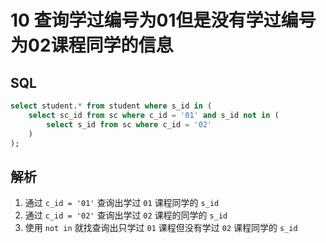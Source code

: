 # 10 查询学过编号为01但是没有学过编号为02课程同学的信息

## SQL

```sql
select student.* from student where s_id in (
	select sc_id from sc where c_id = '01' and s_id not in (
		select s_id from sc where c_id = '02'
	)
);
```

## 解析

1. 通过 `c_id = '01'` 查询出学过 `01` 课程同学的 `s_id` 
2. 通过 `c_id = '02'` 查询出学过 `02` 课程的同学的 `s_id` 
3. 使用 `not in` 就找查询出只学过 `01` 课程但没有学过 `02` 课程同学的 `s_id`